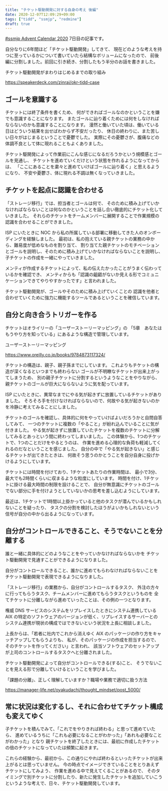 ```yaml
---
title: "チケット駆動開発に対する自身の考え 後編"
date: 2020-12-07T12:09:29+09:00
tags: ["tidd", "ssmjp", "redmine"]
draft: true
---
```


[#ssmjp Advent Calendar 2020](https://adventar.org/calendars/5210) 7日目の記事です。

自分なりに6年間ほど「チケット駆動開発」してきて、
現在どのような考えを持つに至っているかについて書いていたら結構なボリュームになったので、
前後編に分割しました。前回に引き続き、分割したもう半分のお話を書きました。

チケット駆動開発がまわりはじめるまでの取り組み

https://speakerdeck.com/zinrai/okr-tidd-case

## ゴールを意識する

チケットには終了条件を書くため、
何ができればゴールなのかということを嫌でも意識することになります。
またゴールに辿り着くためには何をしなければならないのかも意識することになります。
漫然と働いていた頃は、働いている日はどういう結果を出せばわからず不安だったり、
休日の終わりに、また苦しい日々がはじまるということで憂鬱でした。
実際にその憂鬱さが、腹痛などの体調不良として体に現れることもよくありました。

チケット駆開発によって作業前にこんな感じになるだろうかという規模感とゴールを見通し、
チケットを進めていくだけという状態を作れるようになってからは、
「ここにあることを粛々と進めていけばゴールに辿り着く」と思えるようになり、
不安や憂鬱さ、体に現れる不調は無くなっていきました。

## チケットを起点に認識を合わせる

「ストレージ移行」では、担当者とゴールは何で、
そのために積み上げていかなければならないことは何なのかということを話し合い徹底的にチケット化していきました。
それらのチケットをチームメンバーに展開することで作業規模の認識を合わせることができました。

ISP にいたときに NOC から私の所属している部署に移動してきた人のオンボーディングを経験しました。
最初は、私の抱えている親チケットの業務の中から、難易度が低めなものを割り当て、
割り当てた親チケットのモチベーションとゴールを説明し、そのために積み上げていかなければならないことを説明し、
子チケットの作成を一緒にやっていきました。

メンティが作成するチケットによって、私の伝えたかったことがうまく伝わっているかを確認でき、
メンティからも「認識の齟齬がないか見える形でコミュニケーションできてやりやすかったです」と言われました。

チケット駆動開発が、ゴールやそのために積み上げていくことの
認識を他者と合わせていくために強力に機能するツールであるということを確信しています。

## 自分と向き合うトリガーを作る

チケットはオライリーの「ユーザーストーリーマッピング」の
「5章　あなたはもうやり方を知っている」にあるような構造で管理しています。

ユーザーストーリーマッピング

https://www.oreilly.co.jp/books/9784873117324/

チケットの構造は、親子、親子孫までにしています。
これよりもチケットの構造が深くなるといつまでも終わらない
ゴールが不明瞭なチケットが出来上がってしまうため、
別の親子チケットに分割するというようなことをやりながら、
親チケットのゴールが巨大にならないように気を配っています。

ISP にいたときに、異常なまでにやる気が起きずに放置しているチケットがありました。
そろそろ手を付けなければならないので、何故やる気が起きないのかを冷静に考えてみることにしました。

チケットのゴールを確認し、具体的に何をやっていけばよいだろうかと自問自答してみて、
一つのチケットに複数の「やること」が紛れ込んでいることに気が付きました。
やる気が起きずに放置していたチケットを複数のチケットに分解してみるとあっという間に終わってしまいました。
この体験から、1つのチケットで、1つのことだけをやるとうのは、
作業を進める心理的な負荷も軽減してくれるのだなということを感じました。
自分の中で「やる気が起きない」と感じるチケットが出てきたときは、
何故そう思うのかとうことを自分自身に投げかけるようにしています。

チケットには時間を付けており、1チケットあたりの作業時間は、
最小で3分、最大でも2時間くらいに収まるような粒度にしています。
時間を付け、1チケットに掛ける最大時間の制限を設けることで、
自分が無意識にチケットのゴールでない部分に手を付けようとしていないかの思考を差し込むようにしています。

最近は、1チケットで1時間以上掛かっていると他のタスクが潜んでいるかもしれないことを疑ったり、
タスクの分割を検討したほうがよいかもしれないという信号が自分の中から出るようになっています。

## 自分がコントロールできること、そうでないことを分離する

誰と一緒に具体的にどのようなことをやっていかなければならないかを
チケット駆動開発で見通すことができるようになりました。

自分がコントロールできること、誰かに進めてもらわなければならないことを
チケット駆動開発で表現できるようになりました。

「ストレージ移行」の業務から、自分がコントロールするタスク、
外注の方々に行ってもらうタスク、チームメンバーに進めてもらうタスクというものを
全てチケットに分離しながら進めていったことは、その例の一つとなります。

権威 DNS サービスのシステムをリプレイスしたときにシステム連携している
AIX の特定のソフトウェアのバージョンが低く、リプレイスするサーバーとの
システム連携が現状の構成ではできないという状況を上長に相談しました。

上長からは、「若者に社内でこれから消えゆく AIX のパッケージの作り方をキャッチアップしてもらうよりも、
私が、そのパッケージの作成を担当するので、そのチケットを作ってください」と言われ、
該当ソフトウェアのセットアップが上司のコントロールするタスクへと分離されました。

チケット駆動開発によって自分がコントロールできる(する)こと、
そうでないことを見える形で分離していけるということを学びました。

「課題の分離」、正しく理解していますか？職場や業務で適切に扱う方法

https://manager-life.net/oyakudachi/thought_mindset/post_5000/

## 常に状況は変化するし、それに合わせてチケット構成も変えてゆく

子チケットを積んでみて、「これでをやりきれば終わる」と思って進めていたら、
進めているうちに「これも必要になることがわかった」「あれも必要なことがわかった」となり
親チケットを終了したときには、最初に作成したチケットの倍のチケットになっていたは頻繁に起きます。

これらの経験から、最初から、この通りにやれば終わるといったチケットが出来上がるとは思っていません。
今の時点でイメージできていることをとりあえずチケットにしてみよう、
作業を進める中で見えてくることがあるので、
そのタイミングで別チケットに分割したり、新たに発生したチケットを追加していこう
というような考えで、日々、チケット駆動開発しています。
